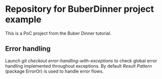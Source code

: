 # Repository for BuberDinner project example
This is a PoC project from the Buber Dinner tutorial.
## Error handling
Launch _git checkout error-handling-with-exceptions_ to check global error handling implemented throughout exceptions.
By default _Result Pattern_ (package ErrorOr) is used to handle error flows.

